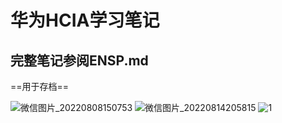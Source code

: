 # 华为HCIA学习笔记

## 完整笔记参阅ENSP.md

==用于存档==

![微信图片_20220808150753](https://user-images.githubusercontent.com/70266699/187334732-80afb0da-20cb-4ab0-8fb6-bb7483528be6.png)
![微信图片_20220814205815](https://user-images.githubusercontent.com/70266699/187334744-fad48a0e-f3b0-45be-ab90-b83dea372e2f.jpg)
![1](https://user-images.githubusercontent.com/70266699/187334691-88dbde27-8f31-4c09-ba25-57847e75969a.png)
